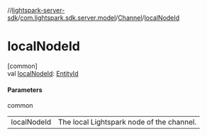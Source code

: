 //[lightspark-server-sdk](../../../index.md)/[com.lightspark.sdk.server.model](../index.md)/[Channel](index.md)/[localNodeId](local-node-id.md)

# localNodeId

[common]\
val [localNodeId](local-node-id.md): [EntityId](../-entity-id/index.md)

#### Parameters

common

| | |
|---|---|
| localNodeId | The local Lightspark node of the channel. |
